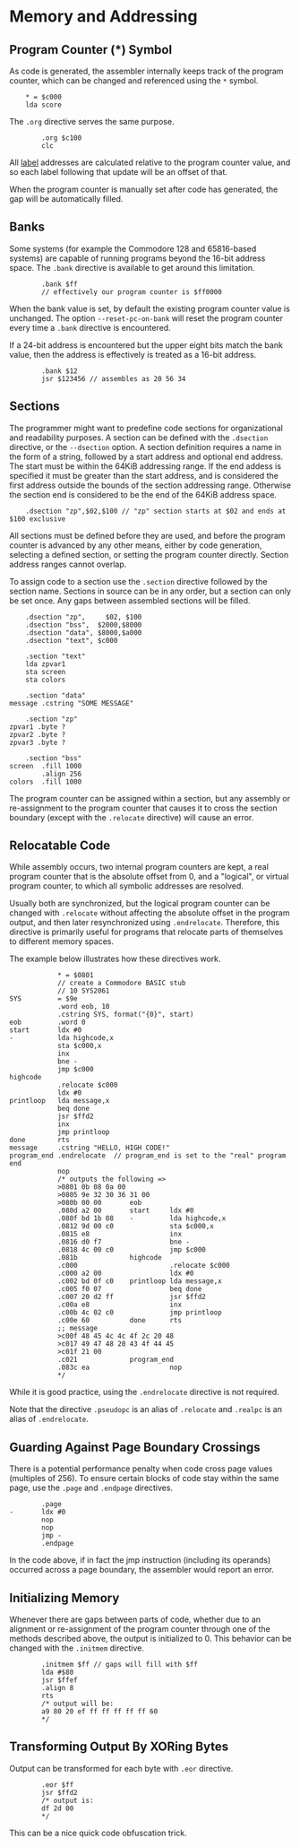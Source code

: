 ﻿# Memory and Addressing

## Program Counter (*) Symbol

As code is generated, the assembler internally keeps track of the program counter, which can be changed and referenced using the `*` symbol.

```
    * = $c000
    lda score
```

The `.org` directive serves the same purpose.

```
        .org $c100
        clc
```

All [label](/Docs/SymbolsAndScopes.md#Labels) addresses are calculated relative to the program counter value, and so each label following that update will be an offset of that.

When the program counter is manually set after code has generated, the gap will be automatically filled.

## Banks

Some systems (for example the Commodore 128 and 65816-based systems) are capable of running programs beyond the 16-bit address space. The `.bank` directive is available to get around this limitation.

```
        .bank $ff
        // effectively our program counter is $ff0000
```

When the bank value is set, by default the existing program counter value is unchanged. The option `--reset-pc-on-bank` will reset the program counter every time a `.bank` directive is encountered.

If a 24-bit address is encountered but the upper eight bits match the bank value, then the address is effectively is treated as a 16-bit address.

```
        .bank $12
        jsr $123456 // assembles as 20 56 34
```

## Sections

The programmer might want to predefine code sections for organizational and readability purposes. A section can be defined with the `.dsection` directive, or the `--dsection` option. A section definition requires a name in the form of a string, followed by a start address and optional end address. The start must be within the 64KiB addressing range. If the end addess is specified it must be greater than the start address, and is considered the first address outside the bounds of the section addressing range. Otherwise the section end is considered to be the end of the 64KiB address space.

```
    .dsection "zp",$02,$100 // "zp" section starts at $02 and ends at $100 exclusive
```

All sections must be defined before they are used, and before the program counter is advanced by any other means, either by code generation, selecting a defined section, or setting the program counter directly. Section address ranges cannot overlap.

To assign code to a section use the `.section` directive followed by the section name. Sections in source can be in any order, but a section can only be set once. Any gaps between assembled sections will be filled.

```
    .dsection "zp",     $02, $100
    .dsection "bss",  $2000,$8000
    .dsection "data", $8000,$a000
    .dsection "text", $c000

    .section "text"
    lda zpvar1
    sta screen
    sta colors

    .section "data"
message .cstring "SOME MESSAGE"

    .section "zp"
zpvar1 .byte ?
zpvar2 .byte ?
zpvar3 .byte ?
    
    .section "bss"
screen  .fill 1000
        .align 256
colors  .fill 1000
```

The program counter can be assigned within a section, but any assembly or re-assignment to the program counter that causes it to cross the section boundary (except with the `.relocate` directive) will cause an error.

## Relocatable Code

While assembly occurs, two internal program counters are kept, a real program counter that is the absolute offset from 0, and a "logical", or virtual program counter, to which all symbolic addresses are resolved.

Usually both are synchronized, but the logical program counter can be changed with `.relocate` without affecting the absolute offset in the program output, and then later resynchronized using `.endrelocate`. Therefore, this directive is primarily useful for programs that relocate parts of themselves to different memory spaces.

The example below illustrates how these directives work.

```
            * = $0801
            // create a Commodore BASIC stub
            // 10 SYS2061
SYS         = $9e
            .word eob, 10
            .cstring SYS, format("{0}", start)
eob         .word 0
start       ldx #0
-           lda highcode,x
            sta $c000,x
            inx
            bne -
            jmp $c000
highcode
            .relocate $c000
            ldx #0
printloop   lda message,x
            beq done
            jsr $ffd2
            inx
            jmp printloop
done        rts
message     .cstring "HELLO, HIGH CODE!"
program_end .endrelocate  // program_end is set to the "real" program end
            nop
            /* outputs the following =>
            >0801 0b 08 0a 00
            >0805 9e 32 30 36 31 00
            >080b 00 00       eob
            .080d a2 00       start     ldx #0
            .080f bd 1b 08    -         lda highcode,x
            .0812 9d 00 c0              sta $c000,x
            .0815 e8                    inx
            .0816 d0 f7                 bne -
            .0818 4c 00 c0              jmp $c000
            .081b             highcode
            .c000                       .relocate $c000
            .c000 a2 00                 ldx #0
            .c002 bd 0f c0    printloop lda message,x
            .c005 f0 07                 beq done
            .c007 20 d2 ff              jsr $ffd2
            .c00a e8                    inx
            .c00b 4c 02 c0              jmp printloop
            .c00e 60          done      rts
            ;; message
            >c00f 48 45 4c 4c 4f 2c 20 48
            >c017 49 47 48 20 43 4f 44 45
            >c01f 21 00
            .c021             program_end
	        .083c ea                    nop
            */
```

While it is good practice, using the `.endrelocate` directive is not required.

Note that the directive `.pseudopc` is an alias of `.relocate` and `.realpc` is an alias of `.endrelocate`.

## Guarding Against Page Boundary Crossings

There is a potential performance penalty when code cross page values (multiples of 256). To ensure certain blocks of code stay within the same page, use the `.page` and `.endpage` directives.

```
        .page
-       ldx #0
        nop
        nop
        jmp - 
        .endpage
```

In the code above, if in fact the jmp instruction (including its operands) occurred across a page boundary, the assembler would report an error.

## Initializing Memory

Whenever there are gaps between parts of code, whether due to an alignment or re-assignment of the program counter through one of the methods described above, the output is initialized to 0. This behavior can be changed with the `.initmem` directive.

```
        .initmem $ff // gaps will fill with $ff
        lda #$80
        jsr $ffef
        .align 8
        rts
        /* output will be:
        a9 80 20 ef ff ff ff ff ff 60
        */ 
```

## Transforming Output By XORing Bytes

Output can be transformed for each byte with `.eor` directive.

```
        .eor $ff
        jsr $ffd2
        /* output is:
        df 2d 00
        */
```

This can be a nice quick code obfuscation trick. 
